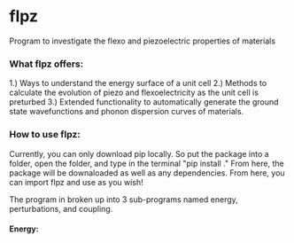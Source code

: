 # flpz
Program to investigate the flexo and piezoelectric properties of materials

### What flpz offers:

1.) Ways to understand the energy surface of a unit cell
2.) Methods to calculate the evolution of piezo and flexoelectricity as the unit cell is preturbed
3.) Extended functionality to automatically generate the ground state wavefunctions and phonon dispersion curves of materials. 

### How to use flpz: 

Currently, you can only download pip locally. So put the package into a folder, open the folder, and type in the terminal "pip install ." From here, the package will be downaloaded as well as any dependencies. 
From here, you can import flpz and use as you wish!

The program in broken up into 3 sub-programs named energy, perturbations, and coupling. 

#### Energy:

